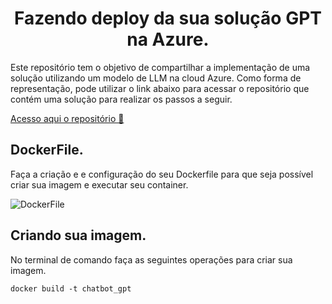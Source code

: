 <h1 align="center"> Fazendo deploy da sua solução GPT na Azure. </h1>
Este repositório tem o objetivo de compartilhar a implementação de uma solução utilizando um modelo de LLM na cloud Azure. Como forma de representação, pode utilizar o link abaixo para acessar o repositório que contém uma solução para realizar os passos a seguir.

[Acesso aqui o repositório 📁](https://github.com/MoisesArruda/GPT_Streamlit_FAISS)

## DockerFile.

Faça a criação e e configuração do seu Dockerfile para que seja possível criar sua imagem e executar seu container.

![DockerFile](https://github.com/MoisesArruda/Deploy_GPT_Azure/assets/107249412/36d732dc-5ea8-44ef-8a84-d0120001b2f7)

## Criando sua imagem.

No terminal de comando faça as seguintes operações para criar sua imagem.

```docker build -t chatbot_gpt```


